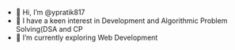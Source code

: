 - 👋 Hi, I’m @ypratik817
- 👀 I have a keen interest in Development and Algorithmic Problem Solving(DSA and CP
- 🌱 I’m currently exploring Web Development
